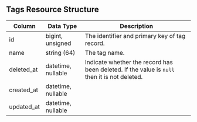 ## Tags Resource Structure

| Column | Data Type | Description |
| ------ | --------- | ----------- |
| id | bigint, unsigned | The identifier and primary key of tag record. |
| name | string (64) | The tag name. |
| deleted_at | datetime, nullable | Indicate whether the record has been deleted. If the value is `null` then it is not deleted. |
| created_at | datetime, nullable |  |
| updated_at | datetime, nullable |  |

